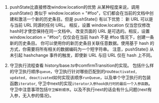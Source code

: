 1. pushState比直接修改window.location的优势
从某种程度来说，调用 pushState() 类似于 window.location = "#foo"，它们都会在当前的文档中创建和激活一个新的历史条目。但是 pushState() 有以下优势：
新 URL 可以是与当前 URL 同源的任何 URL。 相反，设置 window.location 仅当您仅修改hash时才使您保持在同一文档中。
改变页面的 URL 是可选的。相反，设置 window.location = "#foo"; 仅仅会在当前 hash 不是 #foo 情况下，创建一条新的历史条目。
你可以使用你的新历史条目关联任意数据。使用基于 hash 的方式，你需要将所有相关的数据编码为一个短字符串。
注意，pushState() 从未引起 hashchange 事件的触发，即使新 URL 与旧 URL 仅在 hash 上不同。

2. 守卫执行流程查看 history/base.ts中comfirmTransition的实现。
包括什么样的守卫执行顺序`queue`，守卫执行针对哪些匹配到的route`activated, updated, deactivated`如何实现该顺序`runQueue`，以及单个守卫执行的包装函数`iterator`, 
守卫中next的实现`iterator入参hook执行时的最后一个入参函数`。守卫中注意事项包括`守卫解析顺序`。以及不执行next的话会有什么问题(next有入参，无入参的情况)。